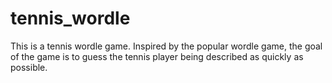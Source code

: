# tennis_wordle

This is a tennis wordle game. Inspired by the popular wordle game, the goal of the game is to guess the tennis player being described as quickly as possible. 


